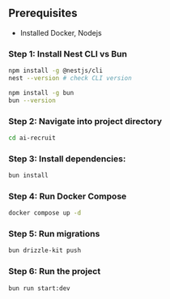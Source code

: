 ## Prerequisites

- Installed Docker, Nodejs
### Step 1: Install Nest CLI vs Bun
```bash
npm install -g @nestjs/cli
nest --version # check CLI version

npm install -g bun
bun --version
```
### Step 2: Navigate into project directory
```bash
cd ai-recruit
```
### Step 3: Install dependencies:
```bash
bun install
```

### Step 4: Run Docker Compose
```bash
docker compose up -d
```

### Step 5: Run migrations
```bash
bun drizzle-kit push
```

### Step 6: Run the project
```bash
bun run start:dev
```